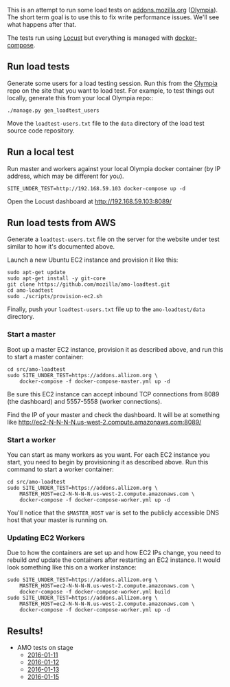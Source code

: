This is an attempt to run some load tests on
[addons.mozilla.org](https://addons.mozilla.org/) ([Olympia](https://github.com/mozilla/olympia)).
The short term goal is to use this to fix write performance issues.
We'll see what happens after that.

The tests run using [Locust](http://locust.io/) but everything is managed with
[docker-compose](https://docs.docker.com/compose/).


## Run load tests

Generate some users for a load testing session.
Run this from the [Olympia](https://github.com/mozilla/olympia) repo
on the site that you want to load test. For example, to test things out locally,
generate this from your local Olympia repo::

    ./manage.py gen_loadtest_users

Move the `loadtest-users.txt` file to the `data` directory of the load test
source code repository.

## Run a local test

Run master and workers against your local Olympia docker container (by IP
address, which may be different for you).

    SITE_UNDER_TEST=http://192.168.59.103 docker-compose up -d

Open the Locust dashboard at http://192.168.59.103:8089/

## Run load tests from AWS

Generate a `loadtest-users.txt` file on the server for the website under test
similar to how it's documented above.

Launch a new Ubuntu EC2 instance and provision it like this:

    sudo apt-get update
    sudo apt-get install -y git-core
    git clone https://github.com/mozilla/amo-loadtest.git
    cd amo-loadtest
    sudo ./scripts/provision-ec2.sh

Finally, push your `loadtest-users.txt` file up to the
`amo-loadtest/data` directory.

### Start a master

Boot up a master EC2 instance, provision it as described above,
and run this to start a master container:

    cd src/amo-loadtest
    sudo SITE_UNDER_TEST=https://addons.allizom.org \
        docker-compose -f docker-compose-master.yml up -d

Be sure this EC2 instance can accept inbound TCP connections from 8089 (the
dashboard) and 5557-5558 (worker connections).

Find the IP of your master and check the dashboard. It will be
at something like http://ec2-N-N-N-N.us-west-2.compute.amazonaws.com:8089/

### Start a worker

You can start as many workers as you want. For each EC2 instance you start, you
need to begin by provisioning it as described above.
Run this command to start a worker container:

    cd src/amo-loadtest
    sudo SITE_UNDER_TEST=https://addons.allizom.org \
        MASTER_HOST=ec2-N-N-N-N.us-west-2.compute.amazonaws.com \
        docker-compose -f docker-compose-worker.yml up -d

You'll notice that the `$MASTER_HOST` var is set to the publicly accessible DNS
host that your master is running on.

### Updating EC2 Workers

Due to how the containers are set up and how EC2 IPs change, you need to rebuild
*and* update the containers after restarting an EC2 instance. It would look
something like this on a worker instance:

    sudo SITE_UNDER_TEST=https://addons.allizom.org \
        MASTER_HOST=ec2-N-N-N-N.us-west-2.compute.amazonaws.com \
        docker-compose -f docker-compose-worker.yml build
    sudo SITE_UNDER_TEST=https://addons.allizom.org \
        MASTER_HOST=ec2-N-N-N-N.us-west-2.compute.amazonaws.com \
        docker-compose -f docker-compose-worker.yml up -d

## Results!

- AMO tests on stage
  - [2016-01-11](https://docs.google.com/spreadsheets/d/17y8MqnLgf5LG6wlQ6SVEljcQl3FuNaDt3Wr8zo4ERP8/edit#gid=331334299)
  - [2016-01-12](https://docs.google.com/spreadsheets/d/1l-8AXxhjEV1QT9Kl1raB6B76u3MU5ira927OY7mcy5Y/edit#gid=2013401068)
  - [2016-01-13](https://docs.google.com/spreadsheets/d/1sSjGnjJMNxgOTBROyDrRd93MFgMxx0hNk9dMZXsp_is/edit#gid=0)
  - [2016-01-15](https://docs.google.com/spreadsheets/d/189JT9yxABnWjwI83xUcU5eYVjoV2lkamTFB2eu2uG-A/edit#gid=2090299171)
